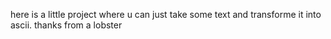 here is a little project where u can just take some text and transforme it into ascii.
thanks 
from a lobster